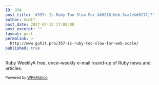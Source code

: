 ```yaml
---
ID: 834
post_title: '#357: Is Ruby Too Slow For &#8216;Web-Scale&#8217;?'
author: GuHIT
post_date: 2017-07-12 17:00:00
post_excerpt: ""
layout: post
permalink: >
  http://www.guhit.pro/357-is-ruby-too-slow-for-web-scale/
published: true
---
```

Ruby WeeklyA free, once&ndash;weekly e-mail round-up of Ruby news and articles.<p class="wpematico_credit"><small>Powered by <a href="http://www.wpematico.com" target="_blank">WPeMatico</a></small></p>